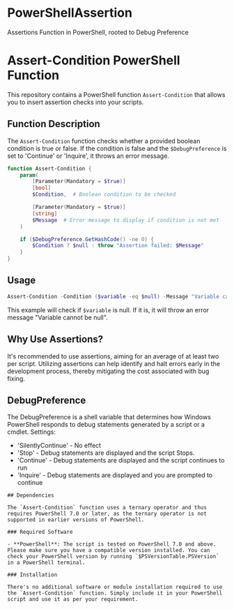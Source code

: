 # PowerShellAssertion
Assertions Function in PowerShell, rooted to Debug Preference

# Assert-Condition PowerShell Function

This repository contains a PowerShell function `Assert-Condition` that allows you to insert assertion checks into your scripts.

## Function Description

The `Assert-Condition` function checks whether a provided boolean condition is true or false. If the condition is false and the `$DebugPreference` is set to 'Continue' or 'Inquire', it throws an error message.

```powershell
function Assert-Condition { 
    param(
        [Parameter(Mandatory = $true)]
        [bool]
        $Condition,  # Boolean condition to be checked

        [Parameter(Mandatory = $true)]
        [string]
        $Message  # Error message to display if condition is not met
    )

    if ($DebugPreference.GetHashCode() -ne 0) {
        $Condition ? $null : throw "Assertion failed: $Message"
    }
}
```

## Usage

```powershell
Assert-Condition -Condition ($variable -eq $null) -Message "Variable cannot be null"
```

This example will check if `$variable` is null. If it is, it will throw an error message "Variable cannot be null".

## Why Use Assertions?

It's recommended to use assertions, aiming for an average of at least two per script. Utilizing assertions can help identify and halt errors early in the development process, thereby mitigating the cost associated with bug fixing.

## DebugPreference

The DebugPreference is a shell variable that determines how Windows PowerShell responds to debug statements generated by a script or a cmdlet. Settings:

* 'SilentlyContinue' - No effect
* 'Stop' - Debug statements are displayed and the script Stops.
* 'Continue' - Debug statements are displayed and the script continues to run
* 'Inquire' - Debug statements are displayed and you are prompted to continue
```
## Dependencies

The `Assert-Condition` function uses a ternary operator and thus requires PowerShell 7.0 or later, as the ternary operator is not supported in earlier versions of PowerShell.

### Required Software

- **PowerShell**: The script is tested on PowerShell 7.0 and above. Please make sure you have a compatible version installed. You can check your PowerShell version by running `$PSVersionTable.PSVersion` in a PowerShell terminal.

### Installation

There's no additional software or module installation required to use the `Assert-Condition` function. Simply include it in your PowerShell script and use it as per your requirement.


